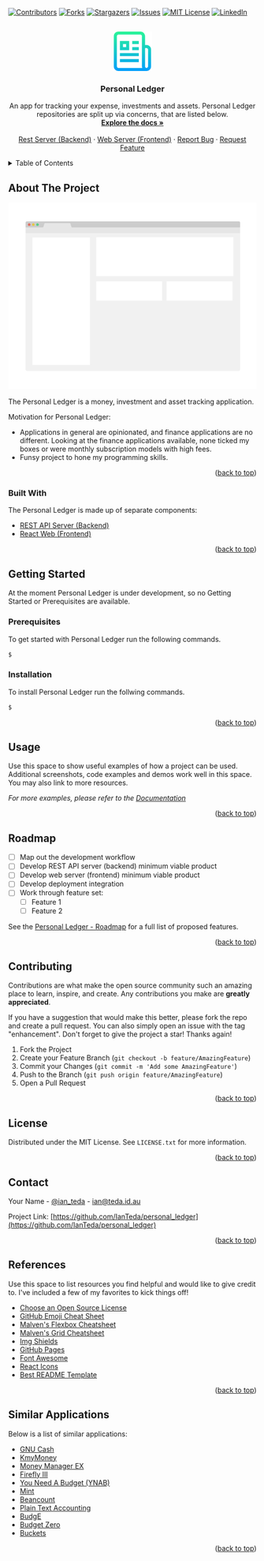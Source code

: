 <!-- Improved compatibility of back to top link -->
<a name="readme-top"></a>

[![Contributors][contributors-shield]][contributors-url]
[![Forks][forks-shield]][forks-url]
[![Stargazers][stars-shield]][stars-url]
[![Issues][issues-shield]][issues-url]
[![MIT License][license-shield]][license-url]
[![LinkedIn][linkedin-shield]][linkedin-url]

<!-- PROJECT HEADER -->
<br />
<div align="center">
    <a href="https://github.com/IanTeda/personal_ledger">
        <img src="docs/images/logo.png" alt="Logo" width="80" height="80">
    </a>
    <h3 align="center">Personal Ledger</h3>
    <p align="center">
        An app for tracking your expense, investments and assets. Personal Ledger repositories are split up via concerns, that are listed below.
    <br />
        <a href="https://ianteda.github.io/personal_ledger/"><strong>Explore the docs »</strong></a>
    <br />
    <br />
    <a href="https://ianteda.github.io/personal_ledger_server/">Rest Server (Backend)</a>
    ·
    <a href="https://ianteda.github.io/personal_ledger_web/">Web Server (Frontend)</a>
    ·
    <a href="https://ianteda.github.io/personal_ledger/issues">Report Bug</a>
    ·
    <a href="https://ianteda.github.io/personal_ledger">Request Feature</a>
  </p>
</div>

<!-- TABLE OF CONTENTS -->
<details>
  <summary>Table of Contents</summary>
  <ol>
    <li>
      <a href="#about-the-project">About The Project</a>
      <ul>
        <li><a href="#built-with">Built With</a></li>
      </ul>
    </li>
    <li>
      <a href="#getting-started">Getting Started</a>
      <ul>
        <li><a href="#prerequisites">Prerequisites</a></li>
        <li><a href="#installation">Installation</a></li>
      </ul>
    </li>
    <li><a href="#usage">Usage</a></li>
    <li><a href="#roadmap">Roadmap</a></li>
    <li><a href="#contributing">Contributing</a></li>
    <li><a href="#license">License</a></li>
    <li><a href="#contact">Contact</a></li>
    <li><a href="#acknowledgments">Acknowledgments</a></li>
  </ol>
</details>


<!-- ABOUT THE PROJECT -->
## About The Project

[![Personal Ledger Screenshot][product-screenshot]](https://github.com/IanTeda/personal_ledger)

The Personal Ledger is a money, investment and asset tracking application. 

Motivation for Personal Ledger:

* Applications in general are opinionated, and finance applications are no different. Looking at the finance applications available, none ticked my boxes or were monthly subscription models with high fees. 
* Funsy project to hone my programming skills. 

<p align="right">(<a href="#readme-top">back to top</a>)</p>

<!-- PROJECT IS BUILT WITH -->
### Built With

The Personal Ledger is made up of separate components:

* [REST API Server (Backend)](https://github.com/IanTeda/personal_ledger_server)
* [React Web (Frontend)](https://github.com/IanTeda/personal_ledger_web)

<p align="right">(<a href="#readme-top">back to top</a>)</p>


<!-- GETTING STARTED -->
## Getting Started

At the moment Personal Ledger is under development, so no Getting Started or Prerequisites are available.

### Prerequisites

To get started with Personal Ledger run the following commands.

```sh
$
```

### Installation

To install Personal Ledger run the follwing commands.

```sh 
$
```

<p align="right">(<a href="#readme-top">back to top</a>)</p>


<!-- USAGE -->
## Usage

Use this space to show useful examples of how a project can be used. Additional screenshots, code examples and demos work well in this space. You may also link to more resources.

_For more examples, please refer to the [Documentation](https://example.com)_

<p align="right">(<a href="#readme-top">back to top</a>)</p>

<!-- ROADMAP -->
## Roadmap

- [ ] Map out the development workflow
- [ ] Develop REST API server (backend) minimum viable product
- [ ] Develop web server (frontend) minimum viable product
- [ ] Develop deployment integration 
- [ ] Work through feature set:
    - [ ] Feature 1
    - [ ] Feature 2 

See the [Personal Ledger - Roadmap](https://github.com/users/IanTeda/projects/1) for a full list of proposed features.

<p align="right">(<a href="#readme-top">back to top</a>)</p>



<!-- CONTRIBUTING -->
## Contributing

Contributions are what make the open source community such an amazing place to learn, inspire, and create. Any contributions you make are **greatly appreciated**.

If you have a suggestion that would make this better, please fork the repo and create a pull request. You can also simply open an issue with the tag "enhancement".
Don't forget to give the project a star! Thanks again!

1. Fork the Project
2. Create your Feature Branch (`git checkout -b feature/AmazingFeature`)
3. Commit your Changes (`git commit -m 'Add some AmazingFeature'`)
4. Push to the Branch (`git push origin feature/AmazingFeature`)
5. Open a Pull Request

<p align="right">(<a href="#readme-top">back to top</a>)</p>


<!-- LICENSE -->
## License

Distributed under the MIT License. See `LICENSE.txt` for more information.

<p align="right">(<a href="#readme-top">back to top</a>)</p>



<!-- CONTACT -->
## Contact

Your Name - [@ian_teda](https://twitter.com/ian_teda) - [ian@teda.id.au](mailto:ian@teda.id.au)

Project Link: [https://github.com/IanTeda/personal_ledger](https://github.com/IanTeda/personal_ledger)

<p align="right">(<a href="#readme-top">back to top</a>)</p>



<!-- REFERENCES -->
## References 

Use this space to list resources you find helpful and would like to give credit to. I've included a few of my favorites to kick things off!

* [Choose an Open Source License](https://choosealicense.com)
* [GitHub Emoji Cheat Sheet](https://www.webpagefx.com/tools/emoji-cheat-sheet)
* [Malven's Flexbox Cheatsheet](https://flexbox.malven.co/)
* [Malven's Grid Cheatsheet](https://grid.malven.co/)
* [Img Shields](https://shields.io)
* [GitHub Pages](https://pages.github.com)
* [Font Awesome](https://fontawesome.com)
* [React Icons](https://react-icons.github.io/react-icons/search)
* [Best README Template](https://github.com/othneildrew/Best-README-Template/tree/master)

<p align="right">(<a href="#readme-top">back to top</a>)</p>


<!-- SIMILAR PROJECTS -->
## Similar Applications 

Below is a list of similar applications:

* [GNU Cash](https://gnucash.org/)
* [KmyMoney](https://kmymoney.org/)
* [Money Manager EX](https://moneymanagerex.org/)
* [Firefly III](https://www.firefly-iii.org/)
* [You Need A Budget (YNAB)](https://www.ynab.com/)
* [Mint](https://mint.intuit.com/)
* [Beancount](https://github.com/beancount/beancount?tab=readme-ov-file)
* [Plain Text Accounting](https://plaintextaccounting.org/)
* [BudgE](https://github.com/linuxserver/budge)
* [Budget Zero](https://budgetzero.io/)
* [Buckets](https://www.budgetwithbuckets.com/)

<p align="right">(<a href="#readme-top">back to top</a>)</p>

<!-- MARKDOWN LINKS & IMAGES -->
<!-- https://www.markdownguide.org/basic-syntax/#reference-style-links -->
[contributors-shield]: https://img.shields.io/github/contributors/IanTeda/personal_ledger.svg?style=for-the-badge
[contributors-url]: https://github.com/IanTeda/personal_ledger/graphs/contributors
[forks-shield]: https://img.shields.io/github/forks/IanTeda/personal_ledger.svg?style=for-the-badge
[forks-url]: https://github.com/IanTeda/personal_ledger/network/members
[stars-shield]: https://img.shields.io/github/stars/IanTeda/personal_ledger.svg?style=for-the-badge
[stars-url]: https://github.com/IanTeda/personal_ledger/stargazers
[issues-shield]: https://img.shields.io/github/issues/IanTeda/personal_ledger.svg?style=for-the-badge
[issues-url]: https://github.com/IanTeda/personal_ledger/issues
[license-shield]: https://img.shields.io/github/license/IanTeda/personal_ledger.svg?style=for-the-badge
[license-url]: https://github.com/IanTeda/personal_ledger/blob/master/LICENSE.txt
[linkedin-shield]: https://img.shields.io/badge/-LinkedIn-black.svg?style=for-the-badge&logo=linkedin&colorB=555
[linkedin-url]: https://linkedin.com/in/ianteda
[product-screenshot]: docs/images/screenshot.png
